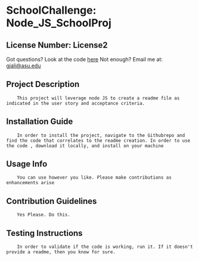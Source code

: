# SchoolChallenge: Node_JS_SchoolProj
## License Number: License2

Got questions? Look at the code [here](https://github.com/gregali9311)
Not enough? Email me at: gjali@asu.edu
        
## Project Description
        
        This project will leverage node JS to create a readme file as indicated in the user story and acceptance criteria. 
        
        
## Installation Guide
        
        In order to install the project, navigate to the Githubrepo and find the code that correlates to the readme creation. In order to use the code , download it locally, and install on your machine 
        
        
## Usage Info
        
        You can use however you like. Please make contributions as enhancements arise 
        
## Contribution Guidelines
        
        Yes Please. Do this. 
        
## Testing Instructions
        
        In order to validate if the code is working, run it. If it doesn't provide a readme, then you know for sure. 